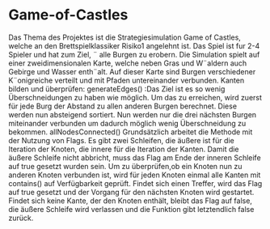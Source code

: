 # Game-of-Castles
Das Thema des Projektes ist die Strategiesimulation Game of Castles, welche an den Brettspielklassiker Risiko1 angelehnt ist. Das Spiel ist fur 2-4 Spieler und hat zum Ziel, ¨ alle Burgen zu erobern. Die Simulation spielt auf einer zweidimensionalen Karte, welche neben Gras und W¨aldern auch Gebirge und Wasser enth¨alt. Auf dieser Karte sind Burgen verschiedener K¨onigreiche verteilt und mit Pfaden untereinander verbunden.
Kanten bilden und überprüfen:
generateEdges() :Das Ziel ist es so wenig Überschneidungen zu haben wie möglich. Um das zu erreichen, wird zuerst für jede Burg der Abstand zu allen anderen Burgen berechnet. Diese werden nun absteigend sortiert. Nun werden nur die drei nächsten Burgen miteinander verbunden um dadurch möglich wenig Überschneidung zu bekommen. allNodesConnected() Grundsätzlich arbeitet die Methode mit der Nutzung von Flags. Es gibt zwei Schleifen, die äußere ist für die Iteration der Knoten, die innere für die Iteration der Kanten. Damit die äußere Schleife nicht abbricht, muss das Flag am Ende der inneren Schleife auf true gesetzt wurden sein. Um zu überprüfen,ob ein Knoten nun zu anderen Knoten verbunden ist, wird für jeden Knoten einmal alle Kanten mit
contains() auf Verfügbarkeit geprüft. Findet sich einen Treffer, wird das Flag auf true gesetzt und der Vorgang für den nächsten Knoten wird gestartet. Findet sich keine Kante, der den Knoten enthält,
bleibt das Flag auf false, die äußere Schleife wird verlassen und die Funktion gibt letztendlich false zurück. 

